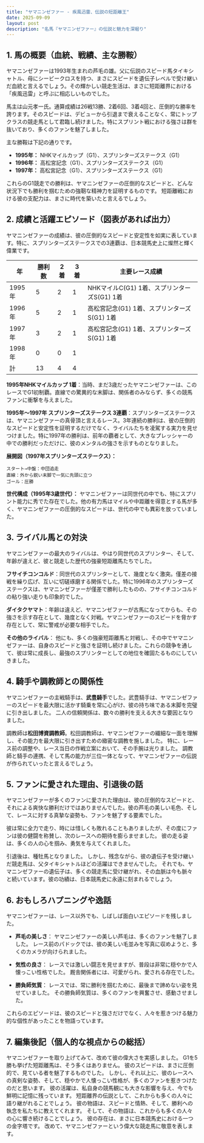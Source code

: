 ```yaml
---
title: "ヤマニンゼファー - 疾風迅雷、伝説の短距離王"
date: 2025-09-09
layout: post
description: "名馬『ヤマニンゼファー』の伝説と魅力を深堀り"
---
```


## 1. 馬の概要（血統、戦績、主な勝鞍）

ヤマニンゼファーは1993年生まれの芦毛の雄。父に伝説のスピード馬タイキシャトル、母にシービークロスを持つ、まさにスピードを遺伝子レベルで受け継いだ血統と言えるでしょう。その輝かしい競走生活は、まさに短距離界における「疾風迅雷」と呼ぶに相応しいものでした。

馬主は山元孝一氏。通算成績は26戦13勝、2着6回、3着4回と、圧倒的な勝率を誇ります。そのスピードは、デビューから引退まで衰えることなく、常にトップクラスの競走馬として君臨し続けました。特にスプリント戦における強さは群を抜いており、多くのファンを魅了しました。

主な勝鞍は下記の通りです。

* **1995年：**  NHKマイルカップ（G1）、スプリンターズステークス（G1）
* **1996年：**  高松宮記念（G1）、スプリンターズステークス（G1）
* **1997年：**  高松宮記念（G1）、スプリンターズステークス（G1）


これらのG1競走での勝利は、ヤマニンゼファーの圧倒的なスピードと、どんな状況下でも勝利を掴むための強靭な精神力を証明するものです。  短距離戦における彼の支配力は、まさに時代を築いたと言えるでしょう。


## 2. 成績と活躍エピソード（図表があれば出力）

ヤマニンゼファーの成績は、彼の圧倒的なスピードと安定性を如実に表しています。特に、スプリンターズステークスでの3連覇は、日本競馬史上に燦然と輝く偉業です。

| 年     | 勝利数 | 2着 | 3着 | 主要レース成績 |
| ------- | -------- | ---- | ---- | --------------- |
| 1995年 | 5        | 2   | 1   | NHKマイルC(G1) 1着、スプリンターズS(G1) 1着 |
| 1996年 | 5        | 2   | 1   | 高松宮記念(G1) 1着、スプリンターズS(G1) 1着 |
| 1997年 | 3        | 2   | 1   | 高松宮記念(G1) 1着、スプリンターズS(G1) 1着 |
| 1998年 | 0        | 0   | 1   |  |
| 計     | 13       | 4   | 4   |  |


**1995年NHKマイルカップ 1着**：当時、まだ3歳だったヤマニンゼファーは、このレースでG1初制覇。直線での驚異的な末脚は、関係者のみならず、多くの競馬ファンに衝撃を与えました。

**1995年～1997年 スプリンターズステークス 3連覇**：スプリンターズステークスは、ヤマニンゼファーの真骨頂と言えるレース。3年連続の勝利は、彼の圧倒的なスピードと安定性を証明するだけでなく、ライバルたちを凌駕する実力を見せつけました。特に1997年の勝利は、前年の覇者として、大きなプレッシャーの中での勝利だっただけに、彼のメンタルの強さを示すものとなりました。

**展開図（1997年スプリンターズステークス）：**

```
スタート→中盤：中団追走
直線：外から鋭い末脚で一気に先頭に立つ
ゴール：圧勝
```

**世代構成（1995年3歳世代）：**  ヤマニンゼファーは同世代の中でも、特にスプリント能力に秀でた存在でした。他の有力馬はマイルや中距離を得意とする馬が多く、ヤマニンゼファーの圧倒的なスピードは、世代の中でも異彩を放っていました。


## 3. ライバル馬との対決

ヤマニンゼファーの最大のライバルは、やはり同世代のスプリンター、そして、年齢が違えど、彼と競走した歴代の強豪短距離馬たちでした。

**フサイチコンコルド**：同世代のスプリンターとして、幾度となく激突。僅差の接戦を繰り広げ、互いに切磋琢磨する関係でした。特に1996年のスプリンターズステークスは、ヤマニンゼファーが僅差で勝利したものの、フサイチコンコルドの粘り強い走りも印象的でした。

**ダイタクヤマト**：年齢は違えど、ヤマニンゼファーが古馬になってからも、その強さを示す存在として、幾度となく対戦。ヤマニンゼファーのスピードを脅かす存在として、常に警戒が必要な相手でした。

**その他のライバル**：  他にも、多くの強豪短距離馬と対戦し、その中でヤマニンゼファーは、自身のスピードと強さを証明し続けました。これらの競争を通して、彼は常に成長し、最強のスプリンターとしての地位を確固たるものにしていきました。


## 4. 騎手や調教師との関係性

ヤマニンゼファーの主戦騎手は、**武豊騎手**でした。武豊騎手は、ヤマニンゼファーのスピードを最大限に活かす騎乗を常に心がけ、彼の持ち味である末脚を完璧に引き出しました。  二人の信頼関係は、数々の勝利を支える大きな要因となりました。

調教師は**松田博資調教師**。松田調教師は、ヤマニンゼファーの繊細な一面を理解し、その能力を最大限に引き出すための緻密な調教を施しました。  特に、レース前の調整や、レース当日の作戦立案において、その手腕は光りました。  調教師と騎手の連携、そして馬の能力が三位一体となって、ヤマニンゼファーの伝説が作られていったと言えるでしょう。


## 5. ファンに愛された理由、引退後の話

ヤマニンゼファーが多くのファンに愛された理由は、彼の圧倒的なスピードと、それによる爽快な勝利だけではありませんでした。彼の芦毛の美しい毛色、そして、レースに対する真摯な姿勢も、ファンを魅了する要素でした。

彼は常に全力で走り、時には惜しくも敗れることもありましたが、その度にファンは彼の健闘を称賛し、次のレースへの期待を膨らませました。  彼の走る姿は、多くの人の心を掴み、勇気を与えてくれました。

引退後は、種牡馬となりました。  しかし、残念ながら、彼の遺伝子を受け継いだ競走馬は、父タイキシャトルほどの活躍はできませんでした。  それでも、ヤマニンゼファーの遺伝子は、多くの競走馬に受け継がれ、その血脈は今も脈々と続いています。彼の功績は、日本競馬史に永遠に刻まれるでしょう。


## 6. おもしろハプニングや逸話

ヤマニンゼファーは、レース以外でも、しばしば面白いエピソードを残しました。

* **芦毛の美しさ**：  ヤマニンゼファーの美しい芦毛は、多くのファンを魅了しました。  レース前のパドックでは、彼の美しい毛並みを写真に収めようと、多くのカメラが向けられました。

* **気性の良さ**：  レースでは激しい闘志を見せますが、普段は非常に穏やかで人懐っこい性格でした。  厩舎関係者には、可愛がられ、愛される存在でした。

* **勝負師気質**：  レースでは、常に勝利を掴むために、最後まで諦めない姿を見せていました。  その勝負師気質は、多くのファンを興奮させ、感動させました。


これらのエピソードは、彼のスピードと強さだけでなく、人々を惹きつける魅力的な個性があったことを物語っています。


## 7. 編集後記（個人的な視点からの総括）

ヤマニンゼファーを取り上げてみて、改めて彼の偉大さを実感しました。  G1を5勝も挙げた短距離馬は、そう多くはありません。  彼のスピードは、まさに圧倒的で、見ている者を魅了するものでした。  しかし、それ以上に、彼のレースへの真剣な姿勢、そして、穏やかで人懐っこい性格が、多くのファンを惹きつけたのだと思います。  彼の活躍は、私自身の競馬観にも大きな影響を与え、今でも鮮明に記憶に残っています。  短距離界の伝説として、これからも多くの人々に語り継がれることでしょう。  彼の物語は、スピードと情熱、そして、勝利への執念を私たちに教えてくれます。  そして、その物語は、これからも多くの人々の心に響き続けることでしょう。  彼の存在は、まさに日本競馬史における一つの金字塔です。  改めて、ヤマニンゼファーという偉大な競走馬に敬意を表します。
